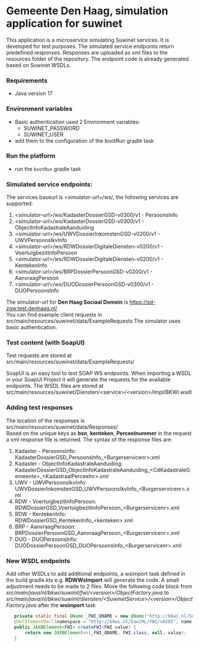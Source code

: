 # Gemeente Den Haag, simulation application for suwinet

This application is a microservice simulating Suwinet services. It is developed for test purposes.  The simulated service endpoints return predefined responses. Responses are uploaded as xml files to the resources folder of the repository. 
The endpoint code is already generated based on Suwinet WSDLs.

### Requirements

- Java version 17

### Environment variables

* Basic authentication used 2 Environment variables:
  * SUWINET_PASSWORD
  * SUWINET_USER
* add them to the configuration of the bootRun gradle task

### Run the platform

* run the `bootRun` gradle task

### Simulated service endpoints:

The services baseurl is \<simulator-url\>/ws/, the following services are supported: 
  1. \<simulator-url\>/ws/KadasterDossierGSD-v0300/v1 - PersoonsInfo 
  2. \<simulator-url\>/ws/KadasterDossierGSD-v0300/v1 - ObjectInfoKadastraleAanduiding
  3. \<simulator-url\>/ws/UWVDossierInkomstenGSD-v0200/v1 - UWVPersoonsIkvInfo
  4. \<simulator-url\>/ws/RDWDossierDigitaleDiensten-v0200/v1 - VoertuigbezitInfoPersoon
  5. \<simulator-url\>/ws/RDWDossierDigitaleDiensten-v0200/v1 - KentekenInfo
  6. \<simulator-url\>/ws/BRPDossierPersoonGSD-v0200/v1 - AanvraagPersoon
  7. \<simulator-url\>/ws/DUODossierPersoonGSD-v0300/v1 - DUOPersoonsInfo

The simulator-url for **Den Haag Sociaal Domein** is https://sd-zgw.test.denhaag.nl/ <BR>
You can find example client requests in src/main/resources/suwinet/data/ExampleRequests
The simulator uses basic authentication.

### Test content (with SoapUI)

Test requests are stored at src/main/resources/suwinet/data/ExampleRequests/

SoapUI is an easy tool to test SOAP WS endpoints. When importing a WSDL in your SoapUI Project it will generate the requests for the available endpoints. 
The WSDL files are stored at src/main/resources/suwinet/Diensten/\<service\>/\<version\>/Impl/BKWI.wsdl

### Adding test responses

The location of the responses is src/main/resources/suwinet/data/Responses/<BR>
Based on the unique keys as **bsn**, **kenteken**, **Perceelnummer** in the request a xml response file is returned.
The syntax of the response files are:
1. Kadaster - PersoonsInfo:<BR>KadasterDossierGSD_PersoonsInfo_\<Burgerservicenr\>.xml
2. Kadaster - ObjectInfoKadastraleAanduiding:<BR>KadasterDossierGSD_ObjectInfoKadastraleAanduiding_\<CdKadastraleGemeente\>_\<KadastraalPerceelnr\>.xml
3. UWV - UWVPersoonsIkvInfo:<BR>UWVDossierInkomstenGSD_UWVPersoonsIkvInfo_\<Burgerservicenr\>.xml
4. RDW - VoertuigbezitInfoPersoon:<BR>RDWDossierGSD_VoertuigbezitInfoPersoon_\<Burgerservicenr\>.xml
5. RDW - KentekenInfo:<BR>RDWDossierGSD_KentekenInfo_\<kenteken\>.xml
6. BRP - AanvraagPersoon:<BR>BRPDossierPersoonGSD_AanvraagPersoon_\<Burgerservicenr\>.xml
7. DUO - DUOPersoonsInfo:<BR>DUODossierPersoonGSD_DUOPersoonsInfo_\<Burgerservicenr\>.xml

### New WSDL endpoints

Add other WSDLs to add additional endpoints, a wsimport task defined in the build.gradle.kts e.g. **RDWWsImport** will generate the code.
A small adjustment needs to be made to 2 files. Move the following code block from *src/main/java/nl/bkwi/suwiml/fwi/\<version\>/ObjectFactory.java* to *src/main/java/nl/bkwi/suwiml/diensten/\<SuwinetService\>/\<version\>/ObjectFactory.java* after the **wsimport** task

```java
   private static final QName _FWI_QNAME = new QName("http://bkwi.nl/SuwiML/FWI/v0205", "FWI");
   @XmlElementDecl(namespace = "http://bkwi.nl/SuwiML/FWI/v0205", name = "FWI")
   public JAXBElement<FWI> createFWI(FWI value) {
       return new JAXBElement<>(_FWI_QNAME, FWI.class, null, value);
   }
```


